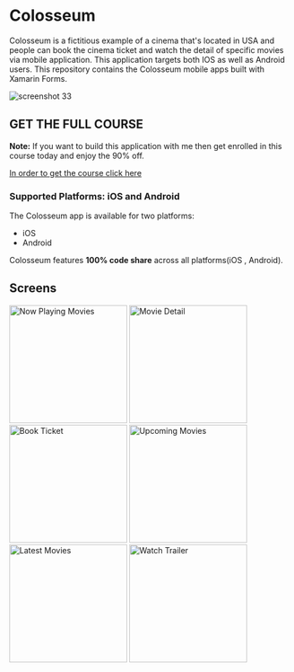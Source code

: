 # Colosseum
Colosseum is a fictitious example of a cinema that's located in USA and people can book the cinema ticket and watch the detail of specific movies via mobile application. This application targets both IOS as well as Android users. 
This repository contains the Colosseum  mobile apps built with Xamarin Forms.

![screenshot 33](https://user-images.githubusercontent.com/38080065/43685357-160361b4-98cb-11e8-8492-e47c1c46a244.png)

## GET THE FULL COURSE
**Note:** If you want to build this application with me then get enrolled in this course today and enjoy the 90% off.

[In order to get the course click here](https://www.udemy.com/build-real-world-application-with-xamarin-forms-part-3/?couponCode=G_REALWORLD3)

### Supported Platforms: iOS and Android
The Colosseum app is available for two platforms:

* iOS 
* Android

Colosseum features **100% code share** across all platforms(iOS , Android).


## Screens

<img src="https://user-images.githubusercontent.com/38080065/43685663-9ab45c7e-98d0-11e8-93cd-e0a94a84e9d3.png" alt="Now Playing Movies" Width="210" />

<img src="https://user-images.githubusercontent.com/38080065/43685665-9dc0c678-98d0-11e8-8a46-607692904a96.png" alt="Movie Detail" Width="210" />

<img src="https://user-images.githubusercontent.com/38080065/43685666-9e284122-98d0-11e8-85ed-9f4995079688.png" alt="Book Ticket" Width="210" />

<img src="https://user-images.githubusercontent.com/38080065/43685668-9f3067f2-98d0-11e8-9add-1944a726dc7e.png" alt="Upcoming Movies" Width="210" />

<img src="https://user-images.githubusercontent.com/38080065/43685669-a0bdf288-98d0-11e8-9be5-c9ee931f3412.png" alt="Latest Movies" Width="210" />

<img src="https://user-images.githubusercontent.com/38080065/43685667-9e8a6c1c-98d0-11e8-92d9-5b7fc46a6b49.png" alt="Watch Trailer" Width="210" />



